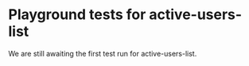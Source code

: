 # Playground tests for active-users-list
We are still awaiting the first test run for active-users-list.
